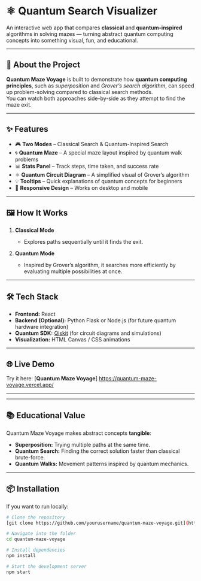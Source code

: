 # ⚛️ Quantum Search Visualizer

An interactive web app that compares **classical** and **quantum-inspired** algorithms in solving mazes — turning abstract quantum computing concepts into something visual, fun, and educational.


---

## 🚀 About the Project

**Quantum Maze Voyage** is built to demonstrate how **quantum computing principles**, such as *superposition* and *Grover’s search algorithm*, can speed up problem-solving compared to classical search methods.  
You can watch both approaches side-by-side as they attempt to find the maze exit.

---

## ✨ Features

- 🎮 **Two Modes** – Classical Search & Quantum-Inspired Search  
- 🌀 **Quantum Maze** – A special maze layout inspired by quantum walk problems  
- 📊 **Stats Panel** – Track steps, time taken, and success rate  
- ⚛️ **Quantum Circuit Diagram** – A simplified visual of Grover’s algorithm  
- 💡 **Tooltips** – Quick explanations of quantum concepts for beginners  
- 📱 **Responsive Design** – Works on desktop and mobile

---

## 🖼 How It Works

1. **Classical Mode**  
   - Explores paths sequentially until it finds the exit.

2. **Quantum Mode**  
   - Inspired by Grover’s algorithm, it searches more efficiently by evaluating multiple possibilities at once.

---

## 🛠 Tech Stack

- **Frontend:** React
- **Backend (Optional):** Python Flask or Node.js (for future quantum hardware integration)  
- **Quantum SDK:** [Qiskit](https://qiskit.org/) (for circuit diagrams and simulations)  
- **Visualization:** HTML Canvas / CSS animations

---

## 🌐 Live Demo

Try it here: [**Quantum Maze Voyage**]
https://quantum-maze-voyage.vercel.app/

---
---

## 📚 Educational Value

Quantum Maze Voyage makes abstract concepts **tangible**:
- **Superposition:** Trying multiple paths at the same time.
- **Quantum Search:** Finding the correct solution faster than classical brute-force.
- **Quantum Walks:** Movement patterns inspired by quantum mechanics.

---

## 📦 Installation

If you want to run locally:

```bash
# Clone the repository
[git clone https://github.com/yourusername/quantum-maze-voyage.git](https://github.com/HarshYadav40/quantum-maze-voyage.git)

# Navigate into the folder
cd quantum-maze-voyage

# Install dependencies
npm install

# Start the development server
npm start
